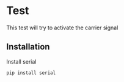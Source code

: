 # Test

This test will try to activate the carrier signal

## Installation

Install serial 

```
pip install serial
```
